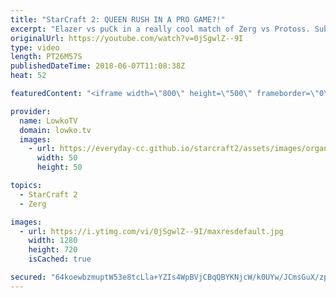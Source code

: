 ```yaml
---
title: "StarCraft 2: QUEEN RUSH IN A PRO GAME?!"
excerpt: "Elazer vs puCk in a really cool match of Zerg vs Protoss. Subscribe for more videos: http://lowko.tv/youtube MMA vs aLive: https://goo.gl/GW9L7H  Not quite your standard professional match of StarCraft 2, but quite a regular game for Redshift. In this game, Elazer decides to commit to a relatively cheap"
originalUrl: https://youtube.com/watch?v=0jSgwlZ--9I
type: video
length: PT26M57S
publishedDateTime: 2018-06-07T11:08:38Z
heat: 52

featuredContent: "<iframe width=\"800\" height=\"500\" frameborder=\"0\" src=\"https://www.youtube.com/embed/0jSgwlZ--9I\" allow=\"accelerometer; autoplay; encrypted-media; gyroscope; picture-in-picture\" allowfullscreen></iframe>"

provider:
  name: LowkoTV
  domain: lowko.tv
  images:
    - url: https://everyday-cc.github.io/starcraft2/assets/images/organizations/lowko.tv-50x50.jpg
      width: 50
      height: 50

topics:
  - StarCraft 2
  - Zerg

images:
  - url: https://i.ytimg.com/vi/0jSgwlZ--9I/maxresdefault.jpg
    width: 1280
    height: 720
    isCached: true

secured: "64koewbzmuptW53e8tcLla+YZIs4WpBVjCBqQBYKNjcW/k0UYw/JCmsGuX/zp3f4R6OZ7+cGsUn+2QZKdnD0zTUnypoL9cTfH+RqPA3JBCqv0k5MBL904Yq6Toj6iDclWxZtg+mGXHNcVsp/DONyL6ErwNiAOU6hlRMHmQKv7taMexIrAT1qY51Xh20iquIycDf/7lwqnuz5a19byoTZ5812u5m/P/sR77udY742g/ww1Vtfqnzssi6fMm9WeCbMonzac9YYR/GG0oXiIWtNGUCdJjGQXxw2KNghEp0HuKQrVwnl4kaRZxNQP+8Cw6by0sXLcHn57lzF6y9oyrgndWJ/mhFSJHLTWt2z/fy7KkKVmYRyoQw3MceyFduCI7v0aUANE9uP1nhefa7eLRCSVWHEIR7wDaRrbKoGtfVDb8SvRxV6tBQTtli++BPjhorW;YjwrfXgWoJj9+di5L+SiPg=="
---
```


